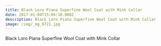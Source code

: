 ```yaml
---
title: Black Loro Piana Superfine Wool Coat with Mink Collar
date: 2017-01-04T15:04:10.000Z
description: Black Loro Piana Superfine Wool Coat with Mink Collar
image: /img/_mg_9721.jpg
---
```

Black Loro Piana Superfine Wool Coat with Mink Collar
